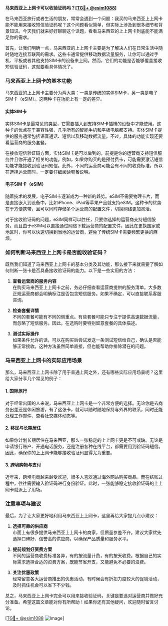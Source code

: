 **马来西亚上上网卡可以收验证码吗？[[TG💪+ @esim1088](https://t.me/s/esim1088)]**

在马来西亚旅行或者生活的朋友，常常会遇到一个问题：我买的马来西亚上上网卡能不能用来接收短信验证码呢？这个问题看似简单，但实际上涉及到很多细节和背景知识。今天我们就来好好聊聊这个话题，看看马来西亚的上上网卡到底能不能满足你的需求。

首先，让我们明确一点，马来西亚的上上网卡主要是为了解决人们在日常生活中随时随地连接互联网的需求。这些卡通常提供移动数据流量服务，让你可以通过手机、平板或者其他支持SIM卡的设备来上网。然而，它们的功能是否能够覆盖接收短信验证码，这就要看具体情况了。

### 马来西亚上上网卡的基本功能

马来西亚的上上网卡主要分为两大类：一类是传统的实体SIM卡，另一类是电子SIM卡（eSIM）。这两种卡在功能上有一定的差异。

#### 实体SIM卡

实体SIM卡是最常见的类型，它需要插入到支持SIM卡插槽的设备中才能使用。这种卡的优点在于兼容性强，几乎所有的智能手机和平板电脑都支持。实体SIM卡提供的服务通常包括语音通话、短信以及移动数据流量。不过，具体的功能实现还要看运营商的服务套餐。

在接收短信验证码方面，实体SIM卡是可以做到的，前提是你的运营商支持短信服务并且你开通了相关的功能。例如，如果你购买的是预付费卡，可能需要激活短信功能才能接收到验证码短信。此外，不同的运营商可能会有不同的收费标准，所以在选择运营商时，一定要仔细阅读套餐说明。

#### 电子SIM卡（eSIM）

随着技术的发展，电子SIM卡逐渐成为一种新的趋势。eSIM不需要物理卡片，而是直接嵌入到设备中，比如iPhone、iPad等苹果产品就支持eSIM。这种卡的优势在于方便携带，且可以同时存储多个运营商的配置文件，切换网络更加灵活。

对于接收验证码的问题，eSIM同样可以胜任，只要你选择的运营商支持短信服务。而且由于eSIM可以直接通过网络下载运营商的配置文件，因此在更换国家或地区时，你可以快速切换到当地的运营商，避免了传统SIM卡需要频繁更换的麻烦。

### 如何判断马来西亚上上网卡是否能收验证码？

既然我们知道了马来西亚上上网卡的基本分类及其功能，那么接下来就需要了解如何判断一张卡是否具备接收验证码的能力。以下是一些实用的方法：

1. **查看运营商的服务内容**  
   在购买马来西亚上上网卡之前，务必仔细查看运营商提供的服务清单。大多数正规运营商都会明确标注是否包含短信服务。如果不确定，可以直接联系客服咨询。

2. **检查套餐详情**  
   不同的套餐可能有不同的侧重点。有些套餐可能只专注于提供高速数据流量，而忽略了短信服务。因此，在选购时要特别留意套餐的具体描述。

3. **测试实际操作**  
   如果条件允许的话，可以在购买后尝试发送一条测试短信给自己，确认是否能够正常接收。这种方法虽然简单直接，但也能帮助你排除潜在的问题。

### 马来西亚上上网卡的实际应用场景

那么，马来西亚上上网卡除了用于普通上网之外，还有哪些实际应用场景呢？这里给大家分享几个常见的例子：

#### 1. 国际旅行
对于经常出国的人来说，马来西亚上上网卡是一个非常方便的选择。无论你是去商务出差还是休闲旅游，有了这张卡，就可以随时随地保持与外界的联系，同时还能处理工作邮件、查看社交媒体动态等。

#### 2. 移民与长期居住
如果你计划长期居住在马来西亚，那么一张稳定的上上网卡更是不可或缺。无论是申请银行账户、开通电话服务，还是注册各种在线平台，都需要用到验证码短信。因此，确保你的上上网卡能够接收验证码显得尤为重要。

#### 3. 跨境购物与支付
近年来，跨境电商越来越受欢迎，很多人喜欢通过海外网站购买商品。而在结账过程中，往往需要输入验证码进行身份验证。此时，一张能够稳定接收验证码的上上网卡就派上了用场。

### 注意事项与建议

最后，为了让大家更好地利用马来西亚上上网卡，这里再给大家提几点小建议：

1. **选择可靠的供应商**  
   市面上有很多提供马来西亚上上网卡的商家，但质量参差不齐。建议大家优先选择口碑好、信誉高的供应商，以确保产品质量和服务水平。

2. **提前规划好资费方案**  
   不同的运营商收费标准各异，有的按流量计费，有的按天收费。根据自己的实际需求选择合适的资费方案，既能节省开支，又能避免不必要的浪费。

3. **关注优惠政策**  
   经常留意各大运营商推出的优惠活动，有时候会有折扣力度较大的促销活动，及时抓住机会可以省下不少钱。

总之，马来西亚上上网卡完全可以用来接收验证码，关键是要选对运营商并做好充分准备。希望这篇文章能对你有所帮助！如果你还有其他疑问，欢迎随时留言讨论。

[[TG💪+ @esim1088](https://t.me/s/esim1088) ![Image](https://i.postimg.cc/4NQfJmqS/Snipaste-2025-05-13-00-14-12.png)]